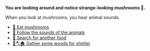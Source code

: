 **You are looking around and notice strange-looking mushrooms 🍄.**

When you look at mushrooms, you hear animal sounds.

- [🍄 Eat mushrooms](7-1.md) 
- [🦻 Follow the sounds of the animals](7-2.md) 
- [🥣 Search for another food](7-3.md) 
- [🌳🪓🏠 Gather some woods for shelter](2.md)